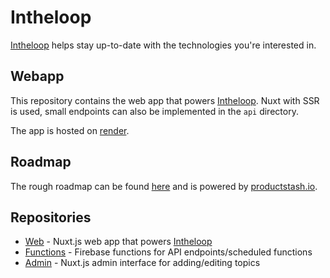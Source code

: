 # Intheloop

[Intheloop](https://intheloop.dev) helps stay up-to-date with the technologies you're interested in.

## Webapp

This repository contains the web app that powers [Intheloop](https://intheloop.dev).
Nuxt with SSR is used, small endpoints can also be implemented in the `api` directory.

The app is hosted on [render](render.com).

## Roadmap

The rough roadmap can be found [here](https://intheloop.dev/roadmap) and is powered by [productstash.io](productstash.io).

## Repositories

- [Web](https://github.com/kevcodez/intheloop) - Nuxt.js web app that powers [Intheloop](https://intheloop.dev)
- [Functions](https://github.com/kevcodez/intheloop-functions) - Firebase functions for API endpoints/scheduled functions
- [Admin](https://github.com/kevcodez/intheloop-admin) - Nuxt.js admin interface for adding/editing topics
